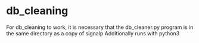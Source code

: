 # db_cleaning

For db_cleaning to work, it is necessary that the db_cleaner.py program is in the same directory as a copy of signalp
Additionally runs with python3
